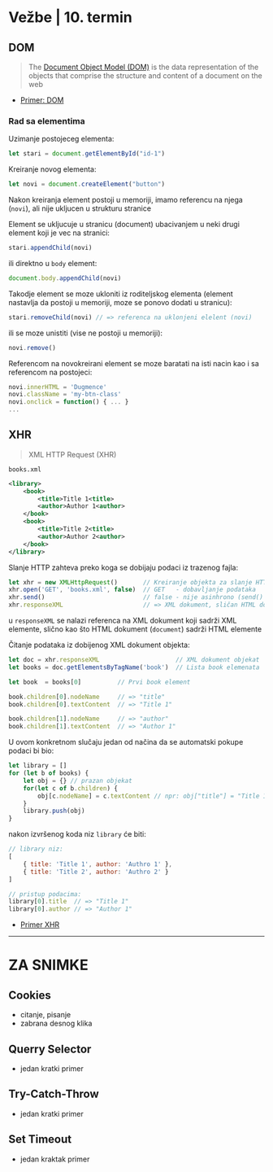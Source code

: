 # Vežbe | 10. termin

## DOM

> The [Document Object Model (DOM)](https://developer.mozilla.org/en-US/docs/Web/API/Document_Object_Model/Introduction) is the data representation of the objects that comprise the structure and content of a document on the web

- [Primer: DOM](dom/)

### Rad sa elementima

Uzimanje postojeceg elementa:
```js
let stari = document.getElementById("id-1")
```

Kreiranje novog elementa:
```js
let novi = document.createElement("button")
```
Nakon kreiranja element postoji u memoriji, imamo referencu na njega (`novi`), ali nije ukljucen u strukturu stranice

Element se ukljucuje u stranicu (document) ubacivanjem u neki drugi element koji je vec na stranici:
```js
stari.appendChild(novi)
```

ili direktno u `body` element:
```js
document.body.appendChild(novi)
```

Takodje element se moze ukloniti iz roditeljskog elementa (element nastavlja da postoji u memoriji, moze se ponovo dodati u stranicu):
```js
stari.removeChild(novi) // => referenca na uklonjeni elelent (novi)
```

ili se moze unistiti (vise ne postoji u memoriji):
```js
novi.remove()
```

Referencom na novokreirani element se moze baratati na isti nacin kao i sa referencom na postojeci:
```js
novi.innerHTML = 'Dugmence'
novi.className = 'my-btn-class'
novi.onclick = function() { ... }
...
```

## XHR
> XML HTTP Request (XHR)

`books.xml`
```xml
<library>
    <book>
        <title>Title 1<title>
        <author>Author 1<author>
    </book>
    <book>
        <title>Title 2<title>
        <author>Author 2<author>
    </book>
</library>
```
Slanje HTTP zahteva preko koga se dobijaju podaci iz trazenog fajla:
```js
let xhr = new XMLHttpRequest()       // Kreiranje objekta za slanje HTTP zahteva
xhr.open('GET', 'books.xml', false)  // GET   - dobavljanje podataka
xhr.send()                           // false - nije asinhrono (send() blokira dok podaci ne stignu)
xhr.responseXML                      // => XML dokument, sličan HTML dokumentu (document)
```
u `responseXML` se nalazi referenca na XML dokument koji sadrži XML elemente, slično kao što HTML dokument (`document`) sadrži HTML elemente

Čitanje podataka iz dobijenog XML dokument objekta:
```js
let doc = xhr.responseXML                     // XML dokument objekat
let books = doc.getElementsByTagName('book')  // Lista book elemenata

let book  = books[0]          // Prvi book element

book.children[0].nodeName     // => "title"
book.children[0].textContent  // => "Title 1"

book.children[1].nodeName     // => "author"
book.children[1].textContent  // => "Author 1"
```

U ovom konkretnom slučaju jedan od načina da se automatski pokupe podaci bi bio:
```js
let library = []
for (let b of books) {
    let obj = {} // prazan objekat
    for(let c of b.children) {
        obj[c.nodeName] = c.textContent // npr: obj["title"] = "Title 1"
    }
    library.push(obj)
}
```
nakon izvršenog koda niz `library` će biti:
```js
// library niz:
[
    { title: 'Title 1', author: 'Authro 1' },
    { title: 'Title 2', author: 'Authro 2' }
]

// pristup podacima:
library[0].title  // => "Title 1"
library[0].author // => "Author 1"
```

- [Primer XHR](xhr/xhr-sync.html)

---

# ZA SNIMKE

## Cookies 
- citanje, pisanje
- zabrana desnog klika

## Querry Selector 
- jedan kratki primer

## Try-Catch-Throw
- jedan kratki primer

## Set Timeout
- jedan kraktak primer